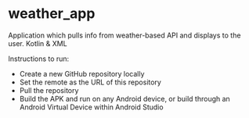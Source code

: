 # weather_app
 Application which pulls info from weather-based API and displays to the user. Kotlin &amp; XML

Instructions to run:

- Create a new GitHub repository locally
- Set the remote as the URL of this repository
- Pull the repository
- Build the APK and run on any Android device, or build through an Android Virtual Device within Android Studio
